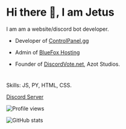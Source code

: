 # Hi there 👋, I am Jetus
 I am am a website/discord bot developer.
- Developer of [ControlPanel.gg](https://controlpanel.gg)

- Admin of [BlueFox Hosting](https://bluefoxhost.com)

- Founder of [DiscordVote.net](https://discordvote.net), Azot Studios.


# 
Skills: JS, PY, HTML, CSS.



[Discord Server](https://discord.gg/MMDHRW9wtc)

![Profile views](https://gpvc.arturio.dev/Dev-Jetus)

![GitHub stats](https://github-readme-stats.vercel.app/api?username=Dev-Jetus&show_icons=true&count_private=true)  

